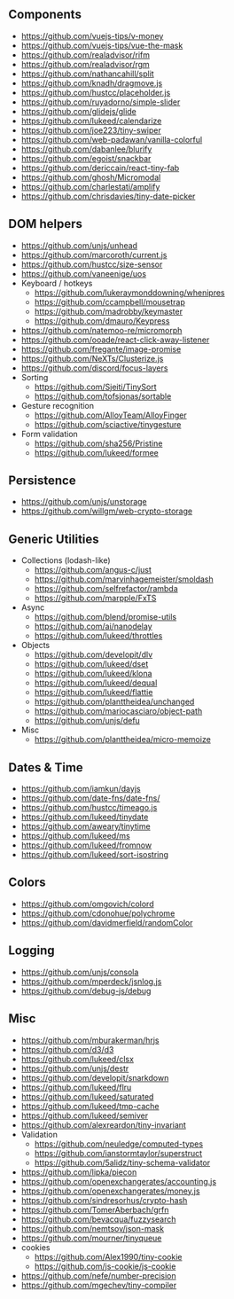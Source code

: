 
## Components

- https://github.com/vuejs-tips/v-money
- https://github.com/vuejs-tips/vue-the-mask
- https://github.com/realadvisor/rifm
- https://github.com/realadvisor/rgm
- https://github.com/nathancahill/split
- https://github.com/knadh/dragmove.js
- https://github.com/hustcc/placeholder.js
- https://github.com/ruyadorno/simple-slider
- https://github.com/glidejs/glide
- https://github.com/lukeed/calendarize
- https://github.com/joe223/tiny-swiper
- https://github.com/web-padawan/vanilla-colorful
- https://github.com/dabanlee/blurify
- https://github.com/egoist/snackbar
- https://github.com/dericcain/react-tiny-fab
- https://github.com/ghosh/Micromodal
- https://github.com/charlestati/amplify
- https://github.com/chrisdavies/tiny-date-picker

## DOM helpers

- https://github.com/unjs/unhead
- https://github.com/marcoroth/current.js
- https://github.com/hustcc/size-sensor
- https://github.com/vaneenige/uos
- Keyboard / hotkeys
  - https://github.com/lukeraymonddowning/whenipres
  - https://github.com/ccampbell/mousetrap
  - https://github.com/madrobby/keymaster
  - https://github.com/dmauro/Keypress
- https://github.com/natemoo-re/micromorph
- https://github.com/ooade/react-click-away-listener
- https://github.com/fregante/image-promise
- https://github.com/NeXTs/Clusterize.js
- https://github.com/discord/focus-layers
- Sorting
  - https://github.com/Sjeiti/TinySort
  - https://github.com/tofsjonas/sortable
- Gesture recognition
  - https://github.com/AlloyTeam/AlloyFinger
  - https://github.com/sciactive/tinygesture
- Form validation
  - https://github.com/sha256/Pristine
  - https://github.com/lukeed/formee

## Persistence

- https://github.com/unjs/unstorage
- https://github.com/willgm/web-crypto-storage

## Generic Utilities

- Collections (lodash-like)
  - https://github.com/angus-c/just
  - https://github.com/marvinhagemeister/smoldash
  - https://github.com/selfrefactor/rambda
  - https://github.com/marpple/FxTS
- Async
  - https://github.com/blend/promise-utils
  - https://github.com/ai/nanodelay
  - https://github.com/lukeed/throttles
- Objects
  - https://github.com/developit/dlv
  - https://github.com/lukeed/dset
  - https://github.com/lukeed/klona
  - https://github.com/lukeed/dequal
  - https://github.com/lukeed/flattie
  - https://github.com/planttheidea/unchanged
  - https://github.com/mariocasciaro/object-path
  - https://github.com/unjs/defu
- Misc
  - https://github.com/planttheidea/micro-memoize


## Dates & Time

- https://github.com/iamkun/dayjs
- https://github.com/date-fns/date-fns/
- https://github.com/hustcc/timeago.js
- https://github.com/lukeed/tinydate
- https://github.com/aweary/tinytime
- https://github.com/lukeed/ms
- https://github.com/lukeed/fromnow
- https://github.com/lukeed/sort-isostring

## Colors

- https://github.com/omgovich/colord
- https://github.com/cdonohue/polychrome
- https://github.com/davidmerfield/randomColor

## Logging

- https://github.com/unjs/consola
- https://github.com/mperdeck/jsnlog.js
- https://github.com/debug-js/debug

## Misc

- https://github.com/mburakerman/hrjs
- https://github.com/d3/d3
- https://github.com/lukeed/clsx
- https://github.com/unjs/destr
- https://github.com/developit/snarkdown
- https://github.com/lukeed/flru
- https://github.com/lukeed/saturated
- https://github.com/lukeed/tmp-cache
- https://github.com/lukeed/semiver
- https://github.com/alexreardon/tiny-invariant
- Validation
  - https://github.com/neuledge/computed-types
  - https://github.com/ianstormtaylor/superstruct
  - https://github.com/5alidz/tiny-schema-validator
- https://github.com/lipka/piecon
- https://github.com/openexchangerates/accounting.js
- https://github.com/openexchangerates/money.js
- https://github.com/sindresorhus/crypto-hash
- https://github.com/TomerAberbach/grfn
- https://github.com/bevacqua/fuzzysearch
- https://github.com/nemtsov/json-mask
- https://github.com/mourner/tinyqueue
- cookies
  - https://github.com/Alex1990/tiny-cookie
  - https://github.com/js-cookie/js-cookie
- https://github.com/nefe/number-precision
- https://github.com/mgechev/tiny-compiler
